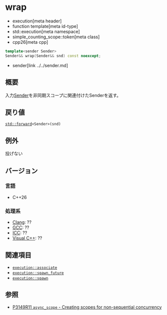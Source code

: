 # wrap
* execution[meta header]
* function template[meta id-type]
* std::execution[meta namespace]
* simple_counting_scope::token[meta class]
* cpp26[meta cpp]

```cpp
template<sender Sender>
Sender&& wrap(Sender&& snd) const noexcept;
```
* sender[link ../../sender.md]

## 概要
入力[Sender](../../sender.md)を非同期スコープに関連付けたSenderを返す。


## 戻り値
[`std::forward`](/reference/utility/forward.md)`<Sender>(snd)`


## 例外
投げない


## バージョン
### 言語
- C++26

### 処理系
- [Clang](/implementation.md#clang): ??
- [GCC](/implementation.md#gcc): ??
- [ICC](/implementation.md#icc): ??
- [Visual C++](/implementation.md#visual_cpp): ??


## 関連項目
- [`execution::associate`](../../associate.md)
- [`execution::spawn_future`](../../spawn_future.md)
- [`execution::spawn`](../../spawn.md)


## 参照
- [P3149R11 `async_scope` - Creating scopes for non-sequential concurrency](https://open-std.org/jtc1/sc22/wg21/docs/papers/2025/p3149r11.html)
